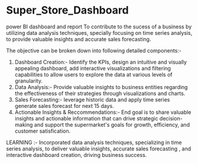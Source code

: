 # Super_Store_Dashboard
power BI dashboard and report
To contribute to the sucess of a business by utilizing data analysis techniques, specially focusing on time series analysis, to provide valuable insights and accurate sales forecasting.

The objective can be broken down into following detailed components:-

1. Dashboard Creation:- Identify the KPIs, design an intuitive and visually appealing dashboard, add interactive visualizations and filtering capabilities to allow users to explore the data at various levels of granularity.
2. Data Analysis:- Provide valuable insights to business entities regarding the effectiveness of their strategies through visualizations and charts.
3. Sales Forecasting:- leverage historic data and apply time series generate sales forecast for next 15 days.
4. Actionable Insights & Reccommendations:- End goal is to share valuable insights and actionable information that can drive strategic decision-making and support the supermarket's goals for growth, efficiency, and customer satisfication.

LEARNING :- Incorporated data analysis techniques, specializing in time series analysis, to deliver valuable insights, accurate sales forecasting , and interactive dashboard creation, driving business success.
